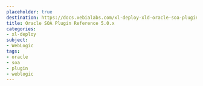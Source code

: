 ```yaml
---
placeholder: true
destination: https://docs.xebialabs.com/xl-deploy-xld-oracle-soa-plugin/5.0.x/oracleSoaPluginManual.html
title: Oracle SOA Plugin Reference 5.0.x
categories:
- xl-deploy
subject:
- WebLogic
tags:
- oracle
- soa
- plugin
- weblogic
---
```

